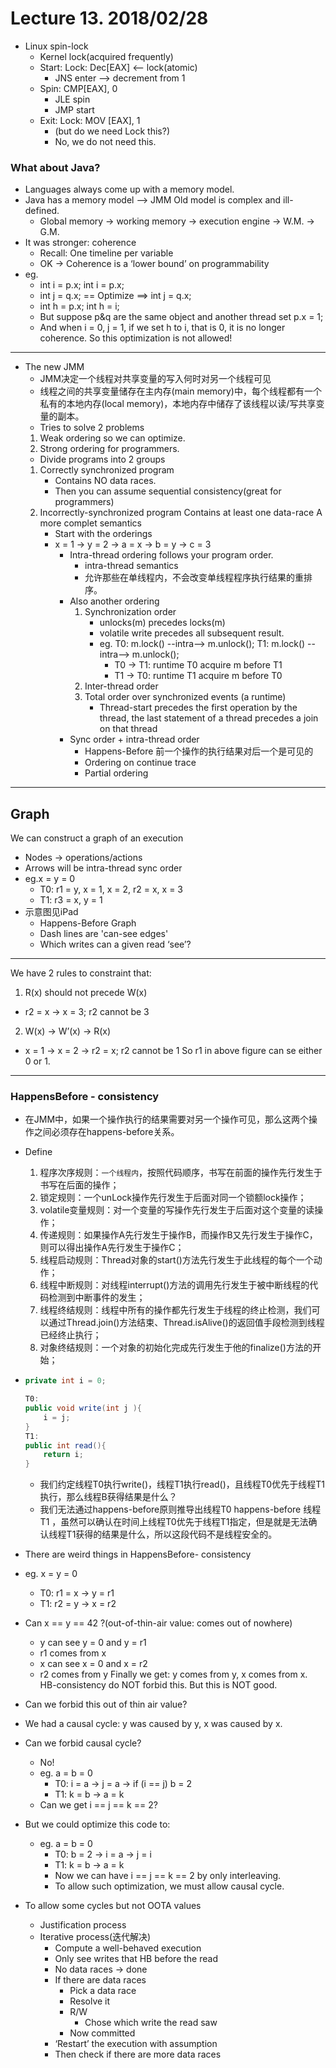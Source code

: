 # Lecture 13. 2018/02/28
* Linux spin-lock 
    * Kernel lock(acquired frequently) 
    * Start: Lock: Dec[EAX] <— lock(atomic)
        * JNS enter —> decrement from 1 
    * Spin: CMP[EAX], 0
        * JLE spin
        * JMP start 
    * Exit: Lock: MOV [EAX], 1
        * (but do we need Lock this?)
        * No, we do not need this.
### What about Java?
* Languages always come up with a memory model.
* Java has a memory model —> JMM Old model is complex and ill-defined.
    * Global memory -> working memory -> execution engine -> W.M. -> G.M.
* It was stronger: coherence 
    * Recall: One timeline per variable 
    * OK -> Coherence is a ‘lower bound’ on programmability 
* eg. 
    * int i = p.x;                  int i = p.x;
    * int j = q.x;  == Optimize ==> int j = q.x;
    * int h = p.x;                  int h = i;
    * But suppose p&q are the same object and another thread set p.x = 1; 
    * And when i = 0, j = 1, if we set h to i, that is 0, it is no longer coherence. So this optimization is not allowed!
---
* The new JMM 
    * JMM决定一个线程对共享变量的写入何时对另一个线程可见
    * 线程之间的共享变量储存在主内存(main memory)中，每个线程都有一个私有的本地内存(local memory)，本地内存中储存了该线程以读/写共享变量的副本。
    * Tries to solve 2 problems
    1. Weak ordering so we can optimize.
    2. Strong ordering for programmers.
    * Divide programs into 2 groups
    1. Correctly synchronized program 
        * Contains NO data races.
        * Then you can assume sequential consistency(great for programmers)
    2. Incorrectly-synchronized program Contains at least one data-race A more complet semantics 
        * Start with the orderings 
        * x = 1 -> y = 2 -> a = x -> b = y -> c = 3 
            * Intra-thread ordering follows your program order.
                * intra-thread semantics 
                * 允许那些在单线程内，不会改变单线程程序执行结果的重排序。  
            * Also another ordering 
                1. Synchronization order 
                    * unlocks(m) precedes locks(m)
                    * volatile write precedes all subsequent result.
                    *  eg. 
                    T0: m.lock() --intra--> m.unlock();
                    T1: m.lock() --intra--> m.unlock();
                        * T0 -> T1: runtime T0 acquire m before T1
                        * T1 -> T0: runtime T1 acquire m before T0
                2. Inter-thread order 
                3. Total order over synchronized events (a runtime) 
                    * Thread-start precedes the first operation by the thread, the last statement of a thread precedes a join on that thread
            * Sync order + intra-thread order 
                * Happens-Before 前一个操作的执行结果对后一个是可见的
                * Ordering on continue trace 
                * Partial ordering 
---
## Graph
We can construct a graph of an execution
* Nodes -> operations/actions
* Arrows will be intra-thread sync order
* eg.x = y = 0 
    * T0: r1 = y, x = 1, x = 2, r2 = x, x = 3
    * T1: r3 = x, y = 1 
* 示意图见iPad
    * Happens-Before Graph 
    * Dash lines are 'can-see edges' 
    * Which writes can a given read ‘see’? 
---
We have 2 rules to constraint that:
1. R(x) should not precede W(x) 
* r2 = x -> x = 3; r2 cannot be 3
2. W(x) -> W’(x) -> R(x) 
* x = 1 -> x = 2 -> r2 = x; r2 cannot be 1 
So r1 in above figure can se either 0 or 1. 
---
### HappensBefore - consistency
* 在JMM中，如果一个操作执行的结果需要对另一个操作可见，那么这两个操作之间必须存在happens-before关系。
* Define
    1. 程序次序规则：`一个线程内`，按照代码顺序，书写在前面的操作先行发生于书写在后面的操作；
    2. 锁定规则：一个unLock操作先行发生于后面对同一个锁额lock操作；
    3. volatile变量规则：对一个变量的写操作先行发生于后面对这个变量的读操作；
    4. 传递规则：如果操作A先行发生于操作B，而操作B又先行发生于操作C，则可以得出操作A先行发生于操作C；
    5. 线程启动规则：Thread对象的start()方法先行发生于此线程的每个一个动作；
    6. 线程中断规则：对线程interrupt()方法的调用先行发生于被中断线程的代码检测到中断事件的发生；
    7. 线程终结规则：线程中所有的操作都先行发生于线程的终止检测，我们可以通过Thread.join()方法结束、Thread.isAlive()的返回值手段检测到线程已经终止执行；
    8. 对象终结规则：一个对象的初始化完成先行发生于他的finalize()方法的开始；
* 
    ```Java
    private int i = 0;
    
    T0:
    public void write(int j ){
        i = j;
    }
    T1:
    public int read(){
        return i;
    }
    ```
    * 我们约定线程T0执行write()，线程T1执行read()，且线程T0优先于线程T1执行，那么线程B获得结果是什么？
    * 我们无法通过happens-before原则推导出线程T0 happens-before 线程T1 ，虽然可以确认在时间上线程T0优先于线程T1指定，但是就是无法确认线程T1获得的结果是什么，所以这段代码不是线程安全的。
* There are weird things in HappensBefore- consistency
* eg. x = y = 0
    * T0: r1 = x -> y = r1
    * T1: r2 = y -> x = r2
* Can x == y == 42 ?(out-of-thin-air value: comes out of nowhere)
    * y can see y = 0 and y = r1 
    * r1 comes from x 
    * x can see x = 0 and x = r2 
    * r2 comes from y 
Finally we get: y comes from y, x comes from x. HB-consistency do NOT forbid this. But this is NOT good.

* Can we forbid this out of thin air value? 
* We had a causal cycle: y was caused by y, x was caused by x.
* Can we forbid causal cycle?
    * No! 
    * eg. a = b = 0
        * T0: i = a -> j = a -> if (i == j) b = 2
        * T1: k = b -> a = k
    * Can we get i == j == k == 2?

* But we could optimize this code to:
    * eg. a = b = 0
        * T0: b = 2 -> i = a -> j = i
        * T1: k = b -> a = k
        * Now we can have i == j == k == 2 by only interleaving.
        * To allow such optimization, we must allow causal cycle.

* To allow some cycles but not OOTA values 
    * Justification process 
    * Iterative process(迭代解决)
        * Compute a well-behaved execution 
        * Only see writes that HB before the read 
        * No data races -> done 
        * If there are data races
            * Pick a data race
            * Resolve it 
            * R/W 
                * Chose which write the read saw
            * Now committed 
        * ‘Restart’ the execution with assumption 
        * Then check if there are more data races

